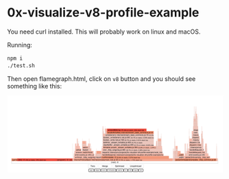 # 0x-visualize-v8-profile-example

You need curl installed. This will probably work on linux and macOS.

Running:

```bash
npm i
./test.sh
```

Then open flamegraph.html, click on `v8` button and you should see something like this:

![flamegraph](flamegraph.png)
